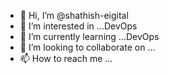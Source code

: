 - 👋 Hi, I’m @shathish-eigital
- 👀 I’m interested in ...DevOps
- 🌱 I’m currently learning ...DevOps
- 💞️ I’m looking to collaborate on ...
- 📫 How to reach me ...

<!---
shathish-eigital/shathish-eigital is a ✨ special ✨ repository because its `README.md` (this file) appears on your GitHub profile.
You can click the Preview link to take a look at your changes.
--->
